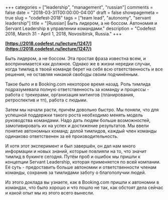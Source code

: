 +++
categories = ["leadership", "management", "russian"]
comments = false
date = "2018-03-31T00:00:00-04:00"
draft = false
showpagemeta = true
slug = "codefest-2018"
tags = ["team lead", "autonomy", "servant leadership"]
title = "[Russian] Быть лидером, а не боссом. Автономия и Servant Leadership в управлении командами."
description = "Codefest 2018, March 31 - April 1, 2018, Novosibirsk, Russia."
+++

**[https://2018.codefest.ru/lecture/1247/](https://2018.codefest.ru/lecture/1247/)**

Быть лидером, а не боссом. Эта простая фраза известна всем, и воспринимается как должное. Однако же в жизни нередки случаи, когда тимлид в твоей команде берет на себя всю ответственность и все решения, не оставляя никакой свободы своим подчинённым.

Такое было и в Booking.com некоторое время назад. Роль тимлида подразумевала полную ответственность за команду и процессы - работа с трекерами, организация митингов (планирования, ретроспектив и тп), работа с людьми. 

Затем мы начали расти, причём довольно быстро. Мы поняли, что для успешной поддержки такого роста необходимо менять модель руководства командами. Надо дать людям больше возможностей, замотивировать их на успех и достижение результатов. Мы ввели понятие автономных команд: долой тимлидов, каждый член команды одинаково ответственен за её производительность.

И хотя этот эксперимент и был завершён, он дал нам много информации и новых знаний, которые повлияли на то, что значит тимлид в букинге сегодня. Путём проб и ошибок мы пришли к концепции Servant Leadership, которая применяется по всей компании. Её суть - предоставить больше автономии и ответственности членам команды, сохранив за тимлидами заботу о благополучии людей.

Из этого доклада вы узнаете, как в Booking.com пришли к автономии в командах, что было хорошо и что пошло не так, как обстоят дела сейчас и какой опыт мы из этого всего вынесли.
